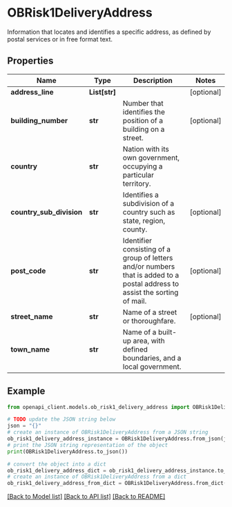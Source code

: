 # OBRisk1DeliveryAddress

Information that locates and identifies a specific address, as defined by postal services or in free format text.

## Properties

Name | Type | Description | Notes
------------ | ------------- | ------------- | -------------
**address_line** | **List[str]** |  | [optional] 
**building_number** | **str** | Number that identifies the position of a building on a street. | [optional] 
**country** | **str** | Nation with its own government, occupying a particular territory. | 
**country_sub_division** | **str** | Identifies a subdivision of a country such as state, region, county. | [optional] 
**post_code** | **str** | Identifier consisting of a group of letters and/or numbers that is added to a postal address to assist the sorting of mail. | [optional] 
**street_name** | **str** | Name of a street or thoroughfare. | [optional] 
**town_name** | **str** | Name of a built-up area, with defined boundaries, and a local government. | 

## Example

```python
from openapi_client.models.ob_risk1_delivery_address import OBRisk1DeliveryAddress

# TODO update the JSON string below
json = "{}"
# create an instance of OBRisk1DeliveryAddress from a JSON string
ob_risk1_delivery_address_instance = OBRisk1DeliveryAddress.from_json(json)
# print the JSON string representation of the object
print(OBRisk1DeliveryAddress.to_json())

# convert the object into a dict
ob_risk1_delivery_address_dict = ob_risk1_delivery_address_instance.to_dict()
# create an instance of OBRisk1DeliveryAddress from a dict
ob_risk1_delivery_address_from_dict = OBRisk1DeliveryAddress.from_dict(ob_risk1_delivery_address_dict)
```
[[Back to Model list]](../README.md#documentation-for-models) [[Back to API list]](../README.md#documentation-for-api-endpoints) [[Back to README]](../README.md)


